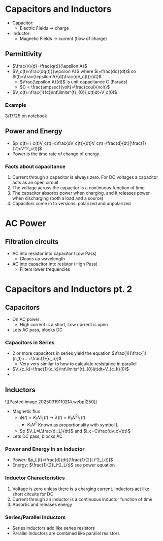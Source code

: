 # Capacitors and Inductors
* Capacitor:
	* Electric Fields -> charge
* Inductor:
	* Magnetic Fields -> current (flow of charge)
## Permittivity
* $\frac{v}{d}=\frac{q(t)}{\epsilon A}$
* $V_c(t)=\frac{dq(t)}{\epsilon A}$ where $i=\frac{dq}{dt}$ so $i(t)=\frac{\epsilon A}{d}\frac{dV_c(t)}{dt}$
	* $\frac{\epsilon A}{d}$ is unit capacitance C (Farads)
	* $C = \frac{ampsec}{volt}=\frac{coul}{volt}$
* $V_c(t)=\frac{1}{c}\int\limits^{t}_{0}i_c(t)dt+V_c(0)$
### Example
3/17/25 on notebook

## Power and Energy
* $p_c(t)=i_c(t)V_c(t)=c\frac{dV_c(t)}{dt}V_c(t)=\frac{d}{dt}[\frac{1}{2}cV^2_c(t)]$
* Power is the time rate of change of energy
### Facts about capacitance
1. Current through a capacitor is always zero. For DC voltages a capacitor acts as an open circuit
2. The voltage across the capacitor is a continuous function of time
3. The capacitor absorbs power when charging, and it releases power when discharging (both a load and a source)
4. Capacitors come in to versions: polarized and unpolarized
# AC Power
## Filtration circuits
* AC into resistor into capacitor (Low Pass)
	* Cleans up wavelength
* AC into capacitor into resistor (High Pass)
	* Filters lower frequencies
# Capacitors and Inductors pt. 2
## Capacitors
* On AC power:
	* High current is a short, Low current is open
* Lets AC pass, blocks DC
### Capacitors in Series
* 2 or more capacitors in series yield the equation $\frac{1}{\frac{1}{c_1}+...+\frac{1}{c_n}}$
	* Very very similar to how to calculate resistance in parallel
* $V_{c_k}=\frac{1}{c_k}\int\limits^{t}_{0}i(t)dt+V_{c_k}(0)$
* 
## Inductors
![[Pasted image 20250319110214.webp|250]]
* Magnetic flux
	* $\phi(t)=K_1Ni_L(t)$ -> $\lambda(t)=K_1N^2i_L(t)$
		* $K_1N^2$ Known as proportionality with symbol L 
	* So $V_L=L\frac{di_L}{dt}$ and $i_c=C\frac{dv_c}{dt}$
* Lets DC pass, blocks AC
### Power and Energy in an Inductor
* Power: $p_L(t)=\frac{d}{dt}[\frac{1}{2}Li^2_L(t)]$
* Energy: $\frac{1}{2}Li^2_L(t)$ see power equation
### Inductor Characteristics
1. Voltage is zero unless there is a charging current. Inductors act like short circuits for DC
2. Current through an inductor is a continuous inductor function of time
3. Absorbs and releases energy
### Series/Parallel Inductors
* Series inductors add like series resistors
* Parallel Inductors are combined like parallel resistors
